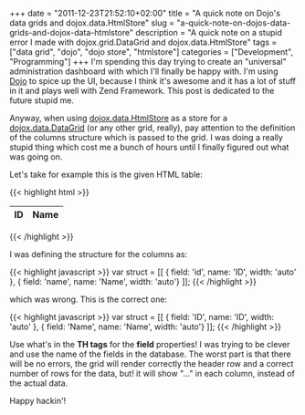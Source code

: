 +++
date = "2011-12-23T21:52:10+02:00"
title = "A quick note on Dojo's data grids and dojox.data.HtmlStore"
slug = "a-quick-note-on-dojos-data-grids-and-dojox-data-htmlstore"
description = "A quick note on a stupid error I made with dojox.grid.DataGrid and dojox.data.HtmlStore"
tags = ["data grid", "dojo", "dojo store", "htmlstore"]
categories = ["Development", "Programming"]
+++
I'm spending this day trying to create an "universal" administration dashboard with which I'll finally be happy with. I'm using <a href="http://dojotoolkit.org/">Dojo</a> to spice up the UI, because I think it's awesome and it has a lot of stuff in it and plays well with Zend Framework. This post is dedicated to the future stupid me.

Anyway, when using <a href="http://dojotoolkit.org/reference-guide/dojox/data/HtmlStore.html#dojox-data-htmlstore">dojox.data.HtmlStore</a> as a store for a <a href="http://dojotoolkit.org/reference-guide/dojox/grid/DataGrid.html#dojox-grid-datagrid">dojox.data.DataGrid</a> (or any other grid, really), pay attention to the definition of the columns structure which is passed to the grid. I was doing a really stupid thing which cost me a bunch of hours until I finally figured out what was going on.

Let's take for example this is the given HTML table:

{{< highlight html >}}
<table id="datastore">
<thead>
    <tr>
    <th>ID</th>
    <th>Name</th>
    </tr>
</thead>
<tbody>
    <!-- body comes here -->
</tbody>
</table>
{{< /highlight >}}

I was defining the structure for the columns as:

{{< highlight javascript >}}
var struct = [[
   { field: 'id', name: 'ID', width: 'auto' },
   { field: 'name', name: 'Name', width: 'auto'}
]];
{{< /highlight >}}

which was wrong. This is the correct one:

{{< highlight javascript >}}
var struct = [[
   { field: 'ID', name: 'ID', width: 'auto' },
   { field: 'Name', name: 'Name', width: 'auto'}
]];
{{< /highlight >}}

Use what's in the <strong>TH tags</strong> for the <strong>field</strong> properties! I was trying to be clever and use the name of the fields in the database. The worst part is that there will be no errors, the grid will render correctly the header row and a correct number of rows for the data, but! it will show "..." in each column, instead of the actual data.

Happy hackin'!
